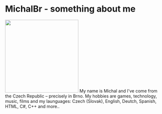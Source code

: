 <h1>MichalBr - something about me</h1>
<img width=240 height=240 src="https://lh3.googleusercontent.com/drive-viewer/AFDK6gMkXtzNfbGpK_-jNHYyCoFNeuK4zhtNbxUP_VrzpuAkkzKuFaMYDeQjJ-tulEihEr_vovhHrw1LLuLGSNmme3kEhFxF4A=w1920-h961"></img>
My name is Michal and I've come from the Czech Republic – precisely in Brno.
My hobbies are games, technology, music, films and my launguages: Czech (Slovak), English, Deutch, Spanish, HTML, C#, C++ and more..
